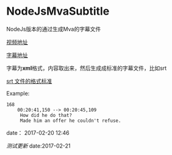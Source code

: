 # NodeJsMvaSubtitle
NodeJs版本的通过生成Mva的字幕文件


[视频地址](https://mva.microsoft.com/en-US/training-courses/intermediate-aspnet-core-10-16964?l=Kvl35KmJD_4306218965)

[字幕地址](https://cp-mlxprod-static.microsoft.com/014952-1005/en-us/content/content_kvl35kmjd_4306218965/video_cc.xml?v=636172487285008486)

字幕为**xml**格式，内容取出来，然后生成成标准的字幕文件，比如srt

[srt 文件的格式标准](https://en.wikipedia.org/wiki/SubRip)

Example:

    168
        00:20:41,150 --> 00:20:45,109
         How did he do that?
         Made him an offer he couldn't refuse.

date： 2017-02-20 12:46

*测试更新* date:2017-02-21